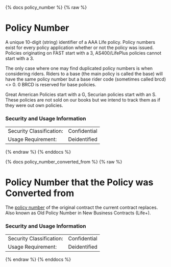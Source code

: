 {% docs policy_number %}
{% raw %}

<a name="policy_number"></a>
# Policy Number
A unique 10-digit (string) identifier of a AAA Life policy. Policy numbers exist for every policy 
application whether or not the policy was issued. Policies originating on FAST start with a 3, 
AS400/LifePlus policies cannot start with a 3. 

The only case where one may find duplicated policy numbers is when considering riders. Riders to
a base (the main policy is called the base) will have the same policy number but a base rider
code (sometimes called brcd) <> 0. 0 BRCD is reserved for base policies.

Great American Policies start with a G, Securian policies start with an S.
These policies are not sold on our books but we intend to track them as if 
they were out own policies.  

### Security and Usage Information
|     |     |
| --- | --- |
|Security Classification:| Confidential |
|Usage Requirement:      | Deidentified |

{% endraw %}
{% enddocs %}

{% docs policy_number_converted_from %}
{% raw %}

<a name="policy_number_converted_from"></a>

# Policy Number that the Policy was Converted from

The [policy number](#!/exposure/docs.business_glossary.glossary#policy_number)
of the original contract the current contract replaces. Also known as Old Policy Number in 
New Business Contracts (Life+).

### Security and Usage Information
|     |     |
| --- | --- |
|Security Classification:| Confidential |
|Usage Requirement:      | Deidentified |

{% endraw %}
{% enddocs %}
